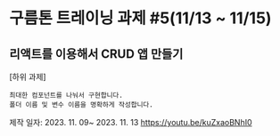 # 구름톤 트레이닝 과제 #5(11/13 ~ 11/15)

## 리액트를 이용해서 CRUD 앱 만들기

[하위 과제]

    최대한 컴포넌트를 나눠서 구현합니다.
    폴더 이름 및 변수 이름을 명확하게 작성합니다.

제작 일자: 2023. 11. 09~ 2023. 11. 13
https://youtu.be/kuZxaoBNhI0 
